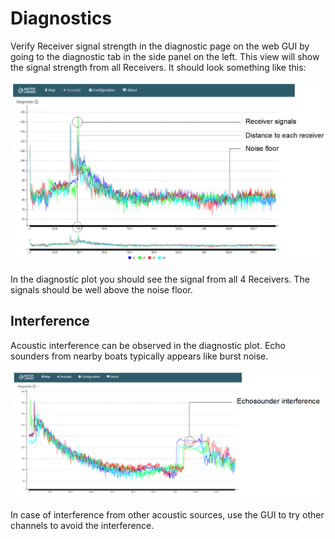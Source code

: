 # Diagnostics

Verify Receiver signal strength in the diagnostic page on the web GUI by going to the diagnostic tab in the side panel on the left. This view will show the signal strength from all Receivers. It should look something like this:

![diagnostics1](../../img/diagnostics_1.png)

In the diagnostic plot you should see the signal from all 4 Receivers. The signals should be well above the noise floor.

## Interference

Acoustic interference can be observed in the diagnostic plot. Echo sounders from nearby boats typically appears like burst noise.

![diagnostics2](../../img/diagnostics_2.png)

In case of interference from other acoustic sources, use the GUI to try other channels to avoid the interference.
